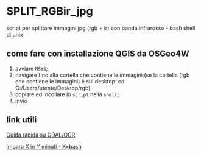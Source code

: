 # SPLIT_RGBir_jpg
script per splittare immagini jpg (rgb + ir) con banda infrarosso - bash shell di unix

## come fare con installazione QGIS da OSGeo4W

1. avviare `MSYS`;
2. navigare fino alla cartella che contiene le immagini;(se la cartella (rgb che contiene le immagini) è sul desktop: cd C:/Users/utente/Desktop/rgb)
3. copiare ed incollare lo `script` nella `shell`;
4. invio

## link utili

[Guida rapida su GDAL/OGR](https://live.osgeo.org/it/quickstart/gdal_quickstart.html)

[Impara X in Y minuti - X=bash](https://learnxinyminutes.com/docs/it-it/bash-it/)

